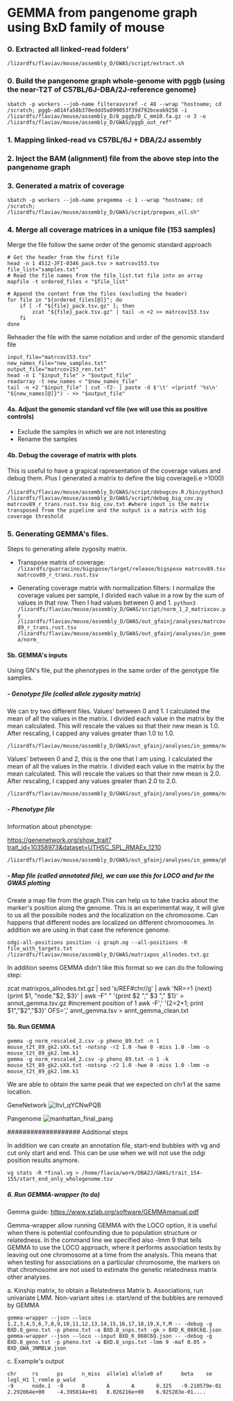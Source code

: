 # GEMMA from pangenome graph using BxD family of mouse

### 0. Extracted all linked-read folders'
```
/lizardfs/flaviav/mouse/assembly_D/GWAS/script/extract.sh
```
### 0. Build the pangenome graph whole-genome with pggb (using the near-T2T of C57BL/6J-DBA/2J-reference genome)

```
sbatch -p workers --job-name filterasvsref -c 48 --wrap "hostname; cd /scratch; pggb-a814fa58b370eddd5a099053f39d792bceab9258 -i /lizardfs/flaviav/mouse/assembly_D/8_pggb/D_C_mm10.fa.gz -n 3 -o /lizardfs/flaviav/mouse/assembly_D/GWAS/pggb_out_ref"
```

### 1. Mapping linked-read vs C57BL/6J + DBA/2J assembly
### 2. Inject the BAM (alignment) file from the above step into the pangenome graph
### 3. Generated a matrix of coverage

```
sbatch -p workers --job-name pregemma -c 1 --wrap "hostname; cd /scratch; /lizardfs/flaviav/mouse/assembly_D/GWAS/script/pregwas_all.sh"
```
### 4.  Merge all coverage matrices in a unique file (153 samples)

Merge the file follow the same order of the genomic standard approach
```
# Get the header from the first file
head -n 1 4512-JFI-0346_pack.tsv > matrcov153.tsv
file_list="samples.txt"
# Read the file names from the file_list.txt file into an array
mapfile -t ordered_files < "$file_list"

# Append the content from the files (excluding the header)
for file in "${ordered_files[@]}"; do
    if [ -f "${file}_pack.tsv.gz" ]; then
        zcat "${file}_pack.tsv.gz" | tail -n +2 >> matrcov153.tsv
    fi
done
```
Reheader the file with the same notation and order of the genomic standard file
```
input_file="matrcov153.tsv"
new_names_file="new_samples.txt"
output_file="matrcov153_ren.txt"
head -n 1 "$input_file" > "$output_file"
readarray -t new_names < "$new_names_file"
tail -n +2 "$input_file" | cut -f2- | paste -d $'\t' <(printf '%s\n' "${new_names[@]}") - >> "$output_file"
```
#### 4a. Adjust the genomic standard vcf file (we will use this as positive controls)
- Exclude the samples in which we are not interesting
- Rename the samples

#### 4b. Debug the coverage of matrix with plots
This is useful to have a grapical rapresentation of the coverage values and debug them. Plus I generated a matrix to define the big coverage(i.e >1000)

`/lizardfs/flaviav/mouse/assembly_D/GWAS/script/debugcov.R`
`/bin/python3 /lizardfs/flaviav/mouse/assembly_D/GWAS/script/debug_big_cov.py matrcov89_r_trans.rust.tsv big_cov.txt
 #where input is the matrix transposed from the pipeline and the output is a matrix with big coverage threshold`

### 5. Generating GEMMA's files. 

Steps to generating allele zygosity matrix.

- Transpose matrix of coverage:
`/lizardfs/guarracino/bigspose/target/release/bigspose matrcov89.tsv matrcov89_r_trans.rust.tsv`

- Generating coverage matrix with normalization filters:
I normalize the coverage values per sample, I divided each value in a row by the sum of values in that row. Then I had values between 0 and 1.
 `python3 /lizardfs/flaviav/mouse/assembly_D/GWAS/script/norm_1_2_matrixcov.py /lizardfs/flaviav/mouse/assembly_D/GWAS/out_gfainj/analyses/matrcov89_r_trans.rust.tsv /lizardfs/flaviav/mouse/assembly_D/GWAS/out_gfainj/analyses/in_gemma/norm_ 
`

#### 5b. GEMMA's inputs  

Using GN's file, put the phenotypes in the same order of the genotype file samples.

##### - Genotype file (called allele zygosity matrix)
We can try two different files.
Values' between 0 and 1.
I calculated the mean of all the values in the matrix. I divided each value in the matrix by the mean calculated. This will rescale the values so that their new mean is 1.0. After rescaling, I capped any values greater than 1.0 to 1.0.

```
/lizardfs/flaviav/mouse/assembly_D/GWAS/out_gfainj/analyses/in_gemma/norm_rescaled_1.csv
```

Values' between 0 and 2, this is the one that I am using.
I calculated the mean of all the values in the matrix. I divided each value in the matrix by the mean calculated. This will rescale the values so that their new mean is 2.0. After rescaling, I capped any values greater than 2.0 to 2.0.

```
/lizardfs/flaviav/mouse/assembly_D/GWAS/out_gfainj/analyses/in_gemma/norm_rescaled_2.csv
```

##### - Phenotype file 
Information about phenotype:

https://genenetwork.org/show_trait?trait_id=10358973&dataset=UTHSC_SPL_RMAEx_1210
```
/lizardfs/flaviav/mouse/assembly_D/GWAS/out_gfainj/analyses/in_gemma/pheno_89.txt
```

##### - Map file (called annotated file), we can use this for LOCO and for the GWAS plotting

Create a map file from the graph.This can help us to take tracks about the marker's position along the genome.
This is an experimental way, it will give to us all the possibile nodes and the localization on the chromosome. Can happens that different nodes are localized on different chromosomes. In addition we are using in that case the reference genome.

```
odgi-all-positions position -i graph.og --all-positions -R file_with_targets.txt
/lizardfs/flaviav/mouse/assembly_D/GWAS/matrixpos_allnodes.txt.gz
```
In addition seems GEMMA didn't like this format so we can do the following step:

zcat matrixpos_allnodes.txt.gz | sed 's/REF#chr//g' | awk 'NR==1 {next} {print $1, "node."$2, $3}' | awk -F" " '{print $2 "," $3 "," $1}' > annot_gemma.tsv.gz
#increment position of 1 awk -F',' '{$2=$2+1; print $1","$2","$3}' OFS=',' annt_gemma.tsv > annt_gemma_clean.txt


#### 5b. Run GEMMA
```
gemma -g norm_rescaled_2.csv -p pheno_89.txt -n 1 mouse_t2t_89_gk2.sXX.txt -notsnp -r2 1.0 -hwe 0 -miss 1.0 -lmm -o mouse_t2t_89_gk2.lmm.k1
gemma -g norm_rescaled_2.csv -p pheno_89.txt -n 1 -k mouse_t2t_89_gk2.sXX.txt -notsnp -r2 1.0 -hwe 0 -miss 1.0 -lmm -o mouse_t2t_89_gk2.lmm.k1
```
We are able to obtain the same peak that we expected on chr1 at the same location.

GeneNetwork
![Itvl_qYCNwPQB](https://github.com/Flavia95/PanGWAS/assets/52487106/006755bd-97cd-46d9-a595-b332ede24315)

Pangenome
![manhattan_final_pang](https://github.com/Flavia95/PanGWAS/assets/52487106/97bb8ac5-b0ea-4f2d-8585-a1d13b672df2)



###################  Additional steps

In addition we can create an annotation file, start-end bubbles with vg and cut only start and end. This can be use when we will not use the odgi position results anymore.

```
vg stats -R *final.vg > /home/flavia/work/DBA2J/GWAS/trait_154-155/start_end_only_wholegenome.tsv 
```

##### 6. Run GEMMA-wrapper (to do)

Gemma guide: https://www.xzlab.org/software/GEMMAmanual.pdf 


Gemma-wrapper allow running GEMMA with the LOCO option, it is useful when there is potential confounding due to population structure or relatedness. In the command line we specified also -lmm 9 that tells GEMMA to use the LOCO approach, where it performs association tests by leaving out one chromosome at a time from the analysis. This means that when testing for associations on a particular chromosome, the markers on that chromosome are not used to estimate the genetic relatedness matrix other analyses.

a. Kinship matrix, to obtain a Relatedness Matrix
b. Associations, run univariate LMM. Non-variant sites i.e. start/end of the bubbles are removed by GEMMA

```
gemma-wrapper --json --loco 1,2,3,4,5,6,7,8,9,10,11,12,13,14,15,16,17,18,19,X,Y,M -- -debug -g BXD.8_geno.txt -p pheno.txt -a BXD.8_snps.txt -gk > BXD_K_088C6Q.json
gemma-wrapper --json --loco --input BXD_K_088C6Q.json -- -debug -g BXD.8_geno.txt -p pheno.txt -a BXD.8_snps.txt -lmm 9 -maf 0.05 > BXD_GWA_3NMBLW.json
```
c. Example's output

```
chr     rs      ps      n_miss  allele1 allele0 af      beta    se      logl_H1 l_remle p_wald
-9      node.1  -9      0       A       A       0.325   -9.210579e-01   2.292064e+00    -4.395814e+01   8.026216e+00    6.925283e-01....
```
